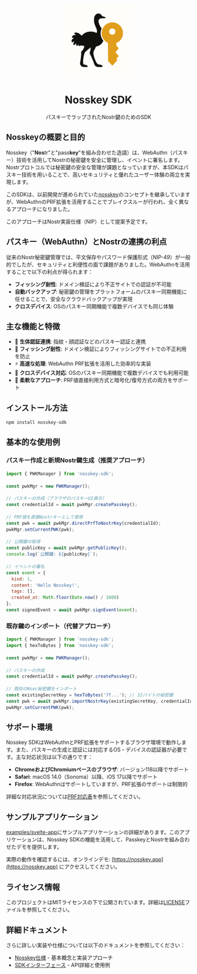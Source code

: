 <div align="center">
  <img src="assets/nosskey-icon.svg" width="200" height="200" alt="Nosskey Icon">
  <h1>Nosskey SDK</h1>
  <p>パスキーでラップされたNostr鍵のためのSDK</p>
</div>

## Nosskeyの概要と目的

Nosskey（"**Nos**tr"と"pass**key**"を組み合わせた造語）は、WebAuthn（パスキー）技術を活用してNostrの秘密鍵を安全に管理し、イベントに署名します。Nostrプロトコルでは秘密鍵の安全な管理が課題となっていますが、本SDKはパスキー技術を用いることで、高いセキュリティと優れたユーザー体験の両立を実現します。

このSDKは、以前開発が進められていた[nosskey](https://github.com/ocknamo/nosskey)のコンセプトを継承していますが、WebAuthnのPRF拡張を活用することでブレイクスルーが行われ、全く異なるアプローチになりました。

このアプローチはNostr実装仕様（NIP）として提案予定です。

## パスキー（WebAuthn）とNostrの連携の利点

従来のNostr秘密鍵管理では、平文保存やパスワード保護形式（NIP-49）が一般的でしたが、セキュリティと利便性の面で課題がありました。WebAuthnを活用することで以下の利点が得られます：

- **フィッシング耐性**: ドメイン検証により不正サイトでの認証が不可能
- **自動バックアップ**: 秘密鍵の管理をプラットフォームのパスキー同期機能に任せることで、安全なクラウドバックアップが実現
- **クロスデバイス**: OSのパスキー同期機能で複数デバイスでも同じ体験

## 主な機能と特徴

- 📲 **生体認証連携**: 指紋・顔認証などのパスキー認証と連携
- 🔐 **フィッシング耐性**: ドメイン検証によりフィッシングサイトでの不正利用を防止
- ⚡ **高速な処理**: WebAuthn PRF拡張を活用した効率的な実装
- 🔄 **クロスデバイス対応**: OSのパスキー同期機能で複数デバイスでも利用可能
- 🔧 **柔軟なアプローチ**: PRF値直接利用方式と暗号化/復号方式の両方をサポート

## インストール方法

```bash
npm install nosskey-sdk
```

## 基本的な使用例

### パスキー作成と新規Nostr鍵生成（推奨アプローチ）

```javascript
import { PWKManager } from 'nosskey-sdk';

const pwkMgr = new PWKManager();

// パスキーの作成（ブラウザのパスキーUI表示）
const credentialId = await pwkMgr.createPasskey();

// PRF値を直接Nostrキーとして使用
const pwk = await pwkMgr.directPrfToNostrKey(credentialId);
pwkMgr.setCurrentPWK(pwk);

// 公開鍵の取得
const publicKey = await pwkMgr.getPublicKey();
console.log(`公開鍵: ${publicKey}`);

// イベントの署名
const event = {
  kind: 1,
  content: 'Hello Nosskey!',
  tags: [],
  created_at: Math.floor(Date.now() / 1000)
};
const signedEvent = await pwkMgr.signEvent(event);
```

### 既存鍵のインポート（代替アプローチ）

```javascript
import { PWKManager } from 'nosskey-sdk';
import { hexToBytes } from 'nosskey-sdk';

const pwkMgr = new PWKManager();

// パスキーの作成
const credentialId = await pwkMgr.createPasskey();

// 既存のNsec秘密鍵をインポート
const existingSecretKey = hexToBytes('7f...'); // 32バイトの秘密鍵
const pwk = await pwkMgr.importNostrKey(existingSecretKey, credentialId);
pwkMgr.setCurrentPWK(pwk);
```

## サポート環境

Nosskey SDKはWebAuthnとPRF拡張をサポートするブラウザ環境で動作します。また、パスキーの生成と認証には対応するOS・デバイスの認証器が必要です。主な対応状況は以下の通りです：

- **ChromeおよびChromiumベースのブラウザ**: バージョン118以降でサポート
- **Safari**: macOS 14.0（Sonoma）以降、iOS 17以降でサポート
- **Firefox**: WebAuthnはサポートしていますが、PRF拡張のサポートは制限的

詳細な対応状況については[PRF対応表](docs/ja/prf-support-tables.ja.md)を参照してください。

## サンプルアプリケーション

[examples/svelte-app](examples/svelte-app/README.md)にサンプルアプリケーションの詳細があります。このアプリケーションは、Nosskey SDKの機能を活用して、PasskeyとNostrを組み合わせたデモを提供します。

実際の動作を確認するには、オンラインデモ: [https://nosskey.app](https://nosskey.app) にアクセスしてください。

## ライセンス情報

このプロジェクトはMITライセンスの下で公開されています。詳細は[LICENSE](LICENSE)ファイルを参照してください。

## 詳細ドキュメント

さらに詳しい実装や仕様については以下のドキュメントを参照してください：

- [Nosskey仕様](docs/ja/nosskey-specification.ja.md) - 基本概念と実装アプローチ
- [SDKインターフェース](docs/ja/nosskey-sdk-interface.ja.md) - API詳細と使用例
